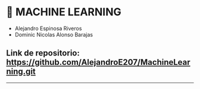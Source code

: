 # 📘 MACHINE LEARNING
* Alejandro Espinosa Riveros
* Dominic Nicolas Alonso Barajas
## Link de repositorio: https://github.com/AlejandroE207/MachineLearning.git 
---
